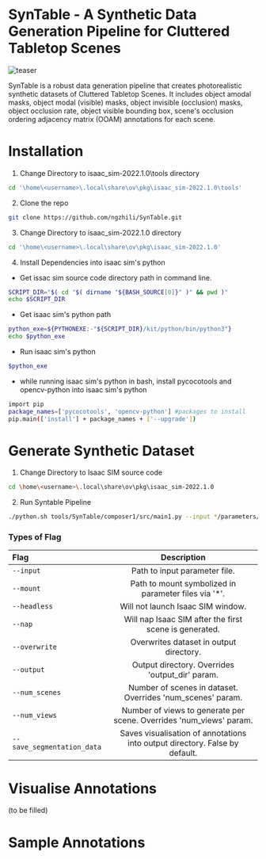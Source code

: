 # SynTable - A Synthetic Data Generation Pipeline for Cluttered Tabletop Scenes
![teaser](./readme_images/teaser.png)

SynTable is a robust data generation pipeline that creates photorealistic synthetic datasets of Cluttered Tabletop Scenes. It includes object amodal masks, object modal (visible) masks, object invisible (occlusion) masks, object occlusion rate, object visible bounding box, scene's occlusion ordering adjacency matrix (OOAM) annotations for each scene.


# **Installation**
1. Change Directory to isaac_sim-2022.1.0\tools directory
``` bash
cd '\home\<username>\.local\share\ov\pkg\isaac_sim-2022.1.0\tools'
```

2. Clone the repo 
``` bash
git clone https://github.com/ngzhili/SynTable.git
```

3. Change Directory to isaac_sim-2022.1.0 directory
``` bash
cd '\home\<username>\.local\share\ov\pkg\isaac_sim-2022.1.0'
```

4. Install Dependencies into isaac sim's python
- Get issac sim source code directory path in command line.
``` bash
SCRIPT_DIR="$( cd "$( dirname "${BASH_SOURCE[0]}" )" && pwd )"
echo $SCRIPT_DIR
```
- Get isaac sim's python path
``` bash
python_exe=${PYTHONEXE:-"${SCRIPT_DIR}/kit/python/bin/python3"}
echo $python_exe
```
- Run isaac sim's python
``` bash
$python_exe
```
- while running isaac sim's python in bash, install pycocotools and opencv-python into isaac sim's python
``` bash
import pip
package_names=['pycocotools', 'opencv-python'] #packages to install
pip.main(['install'] + package_names + ['--upgrade'])
```
 

# **Generate Synthetic Dataset**

1. Change Directory to Isaac SIM source code
``` bash
cd \home\<username>\.local\share\ov\pkg\isaac_sim-2022.1.0
```
2. Run Syntable Pipeline
``` bash
./python.sh tools/SynTable/composer1/src/main1.py --input */parameters/default1.yaml --output */dataset/train --mount '\home\<username>\.local\share\ov\pkg\isaac_sim-2022.1.0\tools\SynTable\mount_dir' --num_scenes 3 --num_views 3 --overwrite --save_segmentation_data
```

### **Types of Flag**
| Flag           | Description |
| :---           |    :----:   |
| ```--input```  | Path to input parameter file.       |
| ```--mount```   | Path to mount symbolized in parameter files via '*'.        |
| ```--headless```   | Will not launch Isaac SIM window.        |
| ```--nap```   | Will nap Isaac SIM after the first scene is generated.        |
| ```--overwrite```   | Overwrites dataset in output directory.        |
| ```--output```   | Output directory. Overrides 'output_dir' param.        |
| ```--num_scenes```  | Number of scenes in dataset. Overrides 'num_scenes' param.       |
| ```--num_views```  | Number of views to generate per scene. Overrides 'num_views' param.      |
| ```--save_segmentation_data```  | Saves visualisation of annotations into output directory. False by default.      |

# **Visualise Annotations**
(to be filled)


# **Sample Annotations**

<!---![RGB](./readme_images/RGB.png) 
![OODAG](./readme_images/OODAG.png) ![OODAG2](./readme_images/OODAG2.png)
![OOAM](./readme_images/OOAM.png) -->
